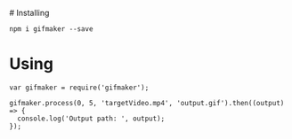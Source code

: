# Installing

```
npm i gifmaker --save
```


# Using

```
var gifmaker = require('gifmaker');

gifmaker.process(0, 5, 'targetVideo.mp4', 'output.gif').then((output) => {
  console.log('Output path: ', output);
});
```
